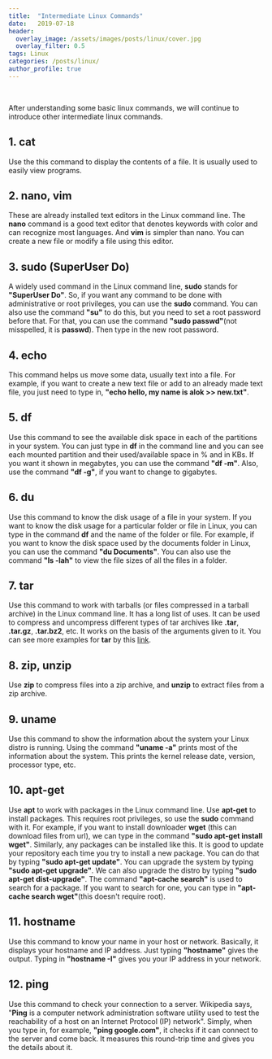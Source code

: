 ```yaml
---
title:  "Intermediate Linux Commands"
date:   2019-07-18
header:
  overlay_image: /assets/images/posts/linux/cover.jpg
  overlay_filter: 0.5
tags: Linux
categories: /posts/linux/
author_profile: true
---
```

<br>

After understanding some basic linux commands, we will continue to introduce other intermediate linux commands.<br>

## 1. cat

Use the this command to display the contents of a file. It is usually used to easily view programs.<br>

## 2. nano, vim

These are already installed text editors in the Linux command line. The <b>nano</b> command is a good text editor that denotes keywords with color and can recognize most languages. And <b>vim</b> is simpler than nano. You can create a new file or modify a file using this editor.<br>

## 3. sudo (SuperUser Do)

A widely used command in the Linux command line, <b>sudo</b> stands for <b>"SuperUser Do"</b>. So, if you want any command to be done with administrative or root privileges, you can use the <b>sudo</b> command. You can also use the command <b>"su"</b> to do this, but you need to set a root password before that. For that, you can use the command <b>"sudo passwd"</b>(not misspelled, it is <b>passwd</b>). Then type in the new root password.<br>

## 4. echo

This command helps us move some data, usually text into a file. For example, if you want to create a new text file or add to an already made text file, you just need to type in, <b>"echo hello, my name is alok >> new.txt"</b>.<br>

## 5. df

Use this command to see the available disk space in each of the partitions in your system. You can just type in <b>df</b> in the command line and you can see each mounted partition and their  used/available space in % and in KBs. If you want it shown in megabytes, you can use the command <b>"df -m"</b>. Also, use the command <b>"df -g"</b>, if you want to change to gigabytes.<br>

## 6. du

Use this command to know the disk usage of a file in your system. If you want to know the disk usage for a particular folder or file in Linux, you can type in the command <b>df</b> and the name of the folder or file. For example, if you want to know the disk space used by the documents folder in Linux, you can use the command <b>"du Documents"</b>. You can also use the command <b>"ls -lah"</b> to view the file sizes of all the files in a folder.<br>

## 7. tar

Use this command to work with tarballs (or files compressed in a tarball archive) in the Linux command line. It has a long list of uses. It can be used to compress and uncompress different types of tar archives like <b>.tar</b>, <b>.tar.gz</b>, <b>.tar.bz2</b>, etc. It works on the basis of the arguments given to it. You can see more examples for <b>tar</b> by this [link](https://www.tecmint.com/18-tar-command-examples-in-linux/).<br>

## 8. zip, unzip

Use <b>zip</b> to compress files into a zip archive, and <b>unzip</b> to extract files from a zip archive.<br>

## 9. uname

Use this command to show the information about the system your Linux distro is running. Using the command <b>"uname -a"</b> prints most of the information about the system. This prints the kernel release date, version, processor type, etc.<br>

## 10. apt-get

Use <b>apt</b> to work with packages in the Linux command line. Use <b>apt-get</b> to install packages. This requires root privileges, so use the <b>sudo</b> command with it. For example, if you want to install downloader <b>wget</b> (this can download files from url), we can type in the command <b>"sudo apt-get install wget"</b>. Similarly, any packages can be installed like this. It is good to update your repository each time you try to install a new package. You can do that by typing <b>"sudo apt-get update"</b>. You can upgrade the system by typing <b>"sudo apt-get upgrade"</b>. We can also upgrade the distro by typing <b>"sudo apt-get dist-upgrade"</b>. The command <b>"apt-cache search"</b> is used to search for a package. If you want to search for one, you can type in <b>"apt-cache search wget"</b>(this doesn't require root).<br>

## 11. hostname

Use this command to know your name in your host or network. Basically, it displays your hostname and IP address. Just typing <b>"hostname"</b> gives the output. Typing in <b>"hostname -I"</b> gives you your IP address in your network.<br>

## 12. ping

Use this command to check your connection to a server. Wikipedia says, "<b>Ping</b> is a computer network administration software utility used to test the reachability of a host on an Internet Protocol (IP) network". Simply, when you type in, for example, <b>"ping google.com"</b>, it checks if it can connect to the server and come back. It measures this round-trip time and gives you the details about it.<br>


